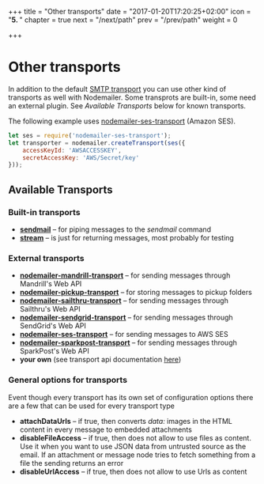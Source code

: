 +++
title = "Other transports"
date = "2017-01-20T17:20:25+02:00"
icon = "<b>5. </b>"
chapter = true
next = "/next/path"
prev = "/prev/path"
weight = 0

+++

# Other transports

In addition to the default [SMTP transport](/smtp/) you can use other kind of transports as well with Nodemailer. Some transprots are built-in, some need an external plugin. See _Available Transports_ below for known transports.

The following example uses [nodemailer-ses-transport](https://github.com/andris9/nodemailer-ses-transport) (Amazon SES).

```javascript
let ses = require('nodemailer-ses-transport');
let transporter = nodemailer.createTransport(ses({
    accessKeyId: 'AWSACCESSKEY',
    secretAccessKey: 'AWS/Secret/key'
}));
```

## Available Transports

### Built-in transports

- **[sendmail](/transports/sendmail/)** – for piping messages to the _sendmail_ command
- **[stream](/transports/stream/)** – is just for returning messages, most probably for testing

### External transports

- **[nodemailer-mandrill-transport](https://github.com/rebelmail/nodemailer-mandrill-transport)** – for sending messages through Mandrill's Web API
- **[nodemailer-pickup-transport](https://github.com/andris9/nodemailer-pickup-transport)** – for storing messages to pickup folders
- **[nodemailer-sailthru-transport](https://github.com/rebelmail/nodemailer-sailthru-transport)** – for sending messages through Sailthru's Web API
- **[nodemailer-sendgrid-transport](https://github.com/sendgrid/nodemailer-sendgrid-transport)** – for sending messages through SendGrid's Web API
- **[nodemailer-ses-transport](https://github.com/andris9/nodemailer-ses-transport)** – for sending messages to AWS SES
- **[nodemailer-sparkpost-transport](https://github.com/sparkpost/nodemailer-sparkpost-transport)** – for sending messages through SparkPost's Web API
- **your own** (see transport api documentation [here](/plugins/create/#transports))

### General options for transports

Event though every transport has its own set of configuration options there are a few that can be used for every transport type

- **attachDataUrls** – if true, then converts *data:* images in the HTML content in every message to embedded attachments
- **disableFileAccess** – if true, then does not allow to use files as content. Use it when you want to use JSON data from untrusted source as the email. If an attachment or message node tries to fetch something from a file the sending returns an error
- **disableUrlAccess** – if true, then does not allow to use Urls as content
